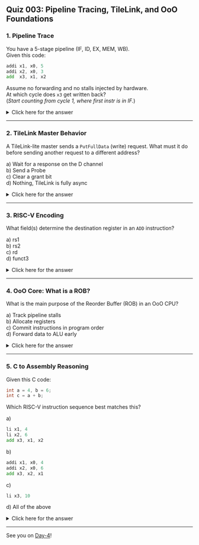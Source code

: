 ## Quiz 003: Pipeline Tracing, TileLink, and OoO Foundations

### 1. **Pipeline Trace**

You have a 5-stage pipeline (IF, ID, EX, MEM, WB).  
Given this code:

```asm
addi x1, x0, 5  
addi x2, x0, 3  
add  x3, x1, x2
```

Assume no forwarding and no stalls injected by hardware.  
At which cycle does `x3` get written back?  
(_Start counting from cycle 1, where first instr is in IF._)

<details> <summary>Click here for the answer</summary>

**Answer:** **Cycle 7**  
**Explanation:**  
Without forwarding or stalls, all instructions proceed through the pipeline normally:

- `addi x1` writes back in **cycle 5**
    
- `addi x2` writes back in **cycle 6**
    
- `add x3` reads x1 and x2 in its EX stage (**cycle 5**) — but at this point:
    
    - x1 is only _just_ being written back (end of cycle 5)
        
    - x2 hasn’t been written back yet (it’s in MEM in cycle 5)
        

So `add` uses old values — but since no stall or hazard resolution is implemented, it proceeds anyway.  
It reaches **WB in cycle 7**, so x3 is written back then — regardless of correctness.

</details>

---
### 2. **TileLink Master Behavior**

A TileLink-lite master sends a `PutFullData` (write) request. What must it do before sending another request to a different address?

a) Wait for a response on the D channel  
b) Send a Probe  
c) Clear a grant bit  
d) Nothing, TileLink is fully async

<details> <summary>Click here for the answer</summary>

**Answer:** a) Wait for a response on the D channel  
**Explanation:**  
TileLink requires a master to wait for the corresponding response (on the D channel) before issuing a new transaction to a different address. This maintains ordering and prevents conflicts.

</details>

---

### 3. **RISC-V Encoding**

What field(s) determine the destination register in an `ADD` instruction?

a) rs1  
b) rs2  
c) rd  
d) funct3

<details> <summary>Click here for the answer</summary>

**Answer:** c) rd  
**Explanation:**  
In R-type instructions like `ADD`, the `rd` field (bits [11:7]) specifies the destination register where the result will be written.

</details>

---

### 4. **OoO Core: What is a ROB?**

What is the main purpose of the Reorder Buffer (ROB) in an OoO CPU?

a) Track pipeline stalls  
b) Allocate registers  
c) Commit instructions in program order  
d) Forward data to ALU early

<details> <summary>Click here for the answer</summary>

**Answer:** c) Commit instructions in program order  
**Explanation:**  
The ROB holds instructions that have executed out-of-order and ensures they are committed in-order to preserve architectural state and exception correctness.

</details>

---

### 5. **C to Assembly Reasoning**

Given this C code:

```c
int a = 4, b = 6;
int c = a + b;
```

Which RISC-V instruction sequence best matches this?

a) 
```asm
li x1, 4  
li x2, 6  
add x3, x1, x2
```

b)
```asm
addi x1, x0, 4  
addi x2, x0, 6  
add x3, x2, x1
```

c)

```asm
li x3, 10
```

d) All of the above

<details> <summary>Click here for the answer</summary>

**Answer:** b)  
**Explanation:**  
While `li` is a valid pseudo-instruction, it’s not a core RISC-V instruction. Option **b** uses only base RV32I instructions (`addi` and `add`), which is what compilers often emit for constants.  
Option c is incorrect because it performs constant folding (i.e., compile-time addition), but in C the addition is done at runtime. So **b** best reflects the semantics of the original C code.

</details>

---

See you on [Day-4](./Quiz-004-BSV-CSR-OoO-TileLink-Realism.md)!